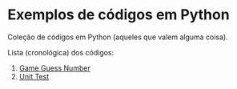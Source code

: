 Exemplos de códigos em Python
====

Coleção de códigos em Python (aqueles que valem alguma coisa).

Lista (cronológica) dos códigos:

1. [Game Guess Number](tree/master/guess-number)
2. [Unit Test]()



